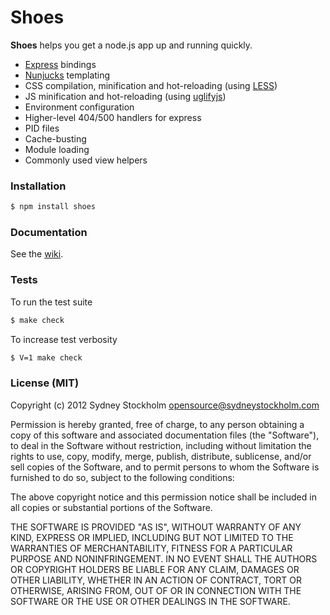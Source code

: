# Shoes

**Shoes** helps you get a node.js app up and running quickly.

- [Express](https://github.com/visionmedia/express) bindings
- [Nunjucks](https://github.com/jlongster/nunjucks) templating
- CSS compilation, minification and hot-reloading (using [LESS](http://lesscss.org/))
- JS minification and hot-reloading (using [uglifyjs](https://github.com/mishoo/UglifyJS))
- Environment configuration
- Higher-level 404/500 handlers for express
- PID files
- Cache-busting
- Module loading
- Commonly used view helpers

### Installation

```bash
$ npm install shoes
```

### Documentation

See the [wiki](https://github.com/sydneystockholm/shoes/wiki/Shoes).

### Tests

To run the test suite

```bash
$ make check
```

To increase test verbosity

```bash
$ V=1 make check
```

### License (MIT)

Copyright (c) 2012 Sydney Stockholm <opensource@sydneystockholm.com>

Permission is hereby granted, free of charge, to any person obtaining
a copy of this software and associated documentation files (the
"Software"), to deal in the Software without restriction, including
without limitation the rights to use, copy, modify, merge, publish,
distribute, sublicense, and/or sell copies of the Software, and to
permit persons to whom the Software is furnished to do so, subject to
the following conditions:

The above copyright notice and this permission notice shall be
included in all copies or substantial portions of the Software.

THE SOFTWARE IS PROVIDED "AS IS", WITHOUT WARRANTY OF ANY KIND,
EXPRESS OR IMPLIED, INCLUDING BUT NOT LIMITED TO THE WARRANTIES OF
MERCHANTABILITY, FITNESS FOR A PARTICULAR PURPOSE AND
NONINFRINGEMENT. IN NO EVENT SHALL THE AUTHORS OR COPYRIGHT HOLDERS BE
LIABLE FOR ANY CLAIM, DAMAGES OR OTHER LIABILITY, WHETHER IN AN ACTION
OF CONTRACT, TORT OR OTHERWISE, ARISING FROM, OUT OF OR IN CONNECTION
WITH THE SOFTWARE OR THE USE OR OTHER DEALINGS IN THE SOFTWARE.

